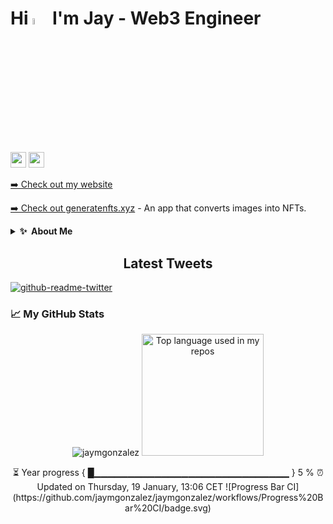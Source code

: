 # Hi <a href="https://jaymgonzalez.com/"><img src="https://media.giphy.com/media/hvRJCLFzcasrR4ia7z/giphy.gif" width="5%"></a> I'm Jay - Web3 Engineer

<p><a href="https://www.twitter.com/mokkapps"><img src="https://img.shields.io/badge/twitter-%231DA1F2.svg?&style=for-the-badge&logo=twitter&logoColor=white" height=25></a> <a href="https://www.linkedin.com/in/mokkapps"><img src="https://img.shields.io/badge/linkedin-%230077B5.svg?&style=for-the-badge&logo=linkedin&logoColor=white" height=25></a> 
<p><a href="https://jaymgonzalez.com">➡️ Check out my website</a></p>
<p><a href="https://generatenfts.xyz">➡️ Check out generatenfts.xyz</a> - An app that converts images into NFTs. </p>

<details>
 <summary><b>✨&nbsp;&nbsp;About&nbsp;Me</b></summary>
  <br/>
  </details>

<h2 align="center">Latest Tweets</h2>
<p><a href="https://twitter.com/jaymgeth"><img src="https://github-readme-twitter.gazf.vercel.app/api?id=jaymgeth&amp;layout=wide" alt="github-readme-twitter"></a></p>

### 📈 My GitHub Stats

<p align="center"> <img src="https://github-readme-stats.vercel.app/api?username=jaymgonzalez&show_icons=true&theme=gotham" alt="jaymgonzalez" />

  <img height="195" src="https://github-readme-stats.vercel.app/api/top-langs/?username=jaymgonzalez&theme=gotham&layout=compact&hide_title=1" alt="Top language used in my repos" />

</p>

<p align="center">⏳ Year progress { █▁▁▁▁▁▁▁▁▁▁▁▁▁▁▁▁▁▁▁▁▁▁▁▁▁▁▁▁▁ } 5 % 
⏰ Updated on Thursday, 19 January, 13:06 CET
![Progress Bar CI](https://github.com/jaymgonzalez/jaymgonzalez/workflows/Progress%20Bar%20CI/badge.svg)
</p>